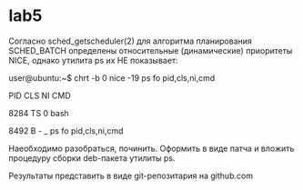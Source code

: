 # lab5

Согласно sched_getscheduler(2) для алгоритма планирования SCHED_BATCH определены относительные (динамические) приоритеты NICE, однако утилита ps их НЕ показывает:

user@ubuntu:~$ chrt -b 0 nice -19 ps fo pid,cls,ni,cmd

  PID CLS  NI CMD

 8284  TS   0 bash

 8492   B   -  \_ ps fo pid,cls,ni,cmd

Наеобходимо разобраться, починить. Оформить в виде патча и вложить процедуру сборки deb-пакета утилиты ps.

Результаты представить в виде git-репозитария на github.com
